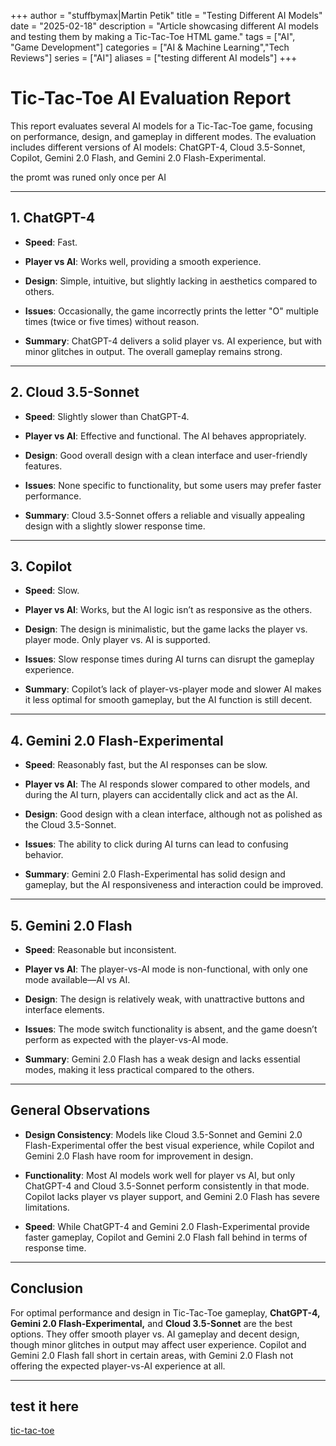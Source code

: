 +++
author = "stuffbymax|Martin Petik"
title = "Testing Different AI Models"
date = "2025-02-18"
description = "Article showcasing different AI models and testing them by making a Tic-Tac-Toe HTML game."
tags = ["AI", "Game Development"]
categories = ["AI & Machine Learning","Tech Reviews"]
series = ["AI"]
aliases = ["testing different AI models"]
+++


# **Tic-Tac-Toe AI Evaluation Report**

This report evaluates several AI models for a Tic-Tac-Toe game, focusing on performance, design, and gameplay in different modes. The evaluation includes different versions of AI models: ChatGPT-4, Cloud 3.5-Sonnet, Copilot, Gemini 2.0 Flash, and Gemini 2.0 Flash-Experimental.

the promt was runed only once per AI

---

## **1. ChatGPT-4**

- **Speed**: Fast.  

- **Player vs AI**: Works well, providing a smooth experience.  

- **Design**: Simple, intuitive, but slightly lacking in aesthetics compared to others.  

- **Issues**: Occasionally, the game incorrectly prints the letter "O" multiple times (twice or five times) without reason.  

- **Summary**: ChatGPT-4 delivers a solid player vs. AI experience, but with minor glitches in output. The overall gameplay remains strong.  

---

## **2. Cloud 3.5-Sonnet**

- **Speed**: Slightly slower than ChatGPT-4.  

- **Player vs AI**: Effective and functional. The AI behaves appropriately.  

- **Design**: Good overall design with a clean interface and user-friendly features.  

- **Issues**: None specific to functionality, but some users may prefer faster performance.  

- **Summary**: Cloud 3.5-Sonnet offers a reliable and visually appealing design with a slightly slower response time.  

---

## **3. Copilot**

- **Speed**: Slow.  

- **Player vs AI**: Works, but the AI logic isn’t as responsive as the others.  

- **Design**: The design is minimalistic, but the game lacks the player vs. player mode. Only player vs. AI is supported.  

- **Issues**: Slow response times during AI turns can disrupt the gameplay experience.  

- **Summary**: Copilot’s lack of player-vs-player mode and slower AI makes it less optimal for smooth gameplay, but the AI function is still decent.  

---

## **4. Gemini 2.0 Flash-Experimental**

- **Speed**: Reasonably fast, but the AI responses can be slow.  

- **Player vs AI**: The AI responds slower compared to other models, and during the AI turn, players can accidentally click and act as the AI.  

- **Design**: Good design with a clean interface, although not as polished as the Cloud 3.5-Sonnet.  

- **Issues**: The ability to click during AI turns can lead to confusing behavior.  

- **Summary**: Gemini 2.0 Flash-Experimental has solid design and gameplay, but the AI responsiveness and interaction could be improved.  

---

## **5. Gemini 2.0 Flash**

- **Speed**: Reasonable but inconsistent.  

- **Player vs AI**: The player-vs-AI mode is non-functional, with only one mode available—AI vs AI.  

- **Design**: The design is relatively weak, with unattractive buttons and interface elements.  

- **Issues**: The mode switch functionality is absent, and the game doesn’t perform as expected with the player-vs-AI mode.  

- **Summary**: Gemini 2.0 Flash has a weak design and lacks essential modes, making it less practical compared to the others.  

---

## **General Observations**

- **Design Consistency**: Models like Cloud 3.5-Sonnet and Gemini 2.0 Flash-Experimental offer the best visual experience, while Copilot and Gemini 2.0 Flash have room for improvement in design.  

- **Functionality**: Most AI models work well for player vs AI, but only ChatGPT-4 and Cloud 3.5-Sonnet perform consistently in that mode. Copilot lacks player vs player support, and Gemini 2.0 Flash has severe limitations.  

- **Speed**: While ChatGPT-4 and Gemini 2.0 Flash-Experimental provide faster gameplay, Copilot and Gemini 2.0 Flash fall behind in terms of response time.  

---

## **Conclusion**

For optimal performance and design in Tic-Tac-Toe gameplay, **ChatGPT-4,** **Gemini 2.0 Flash-Experimental,** and **Cloud 3.5-Sonnet** are the best options. They offer smooth player vs. AI gameplay and decent design, though minor glitches in output may affect user experience. Copilot and Gemini 2.0 Flash fall short in certain areas, with Gemini 2.0 Flash not offering the expected player-vs-AI experience at all.  

---
## test it here
[tic-tac-toe](https://stuffbymax.me/tic-tac-toe-test/)
